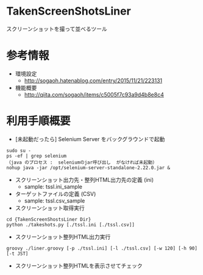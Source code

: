 # TakenScreenShotsLiner
スクリーンショットを撮って並べるツール

# 参考情報
- 環境設定
	- http://sogaoh.hatenablog.com/entry/2015/11/21/223131
- 機能概要
	- http://qiita.com/sogaoh/items/c5005f7c93a9d4b8e8c4

# 利用手順概要
- [未起動だったら] Selenium Server をバックグラウンドで起動
```
sudo su -
ps -ef | grep selenium
（java のプロセス :  seleniumのjar呼び出し  がなければ未起動）
nohup java -jar /opt/selenium-server-standalone-2.22.0.jar &
```
- スクリーンショット出力先・整列HTML出力先の定義 (ini)
	- sample: tssl.ini_sample
- ターゲットファイルの定義 (CSV)
	- sample: tssl.csv_sample
- スクリーンショット取得実行
```
cd {TakenScreenShostsLiner Dir}
python ./takeshots.py [./tssl.ini [./tssl.csv]]
```
- スクリーンショット整列HTML出力実行
```
groovy ./liner.groovy [-p ./tssl.ini] [-l ./tssl.csv] [-w 120] [-h 90] [-t JST]
```
- スクリーンショット整列HTMLを表示させてチェック


